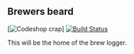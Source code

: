 ## Brewers beard
[![Codeshop crap](https://www.codeship.io/projects/c4c86380-8db5-0131-27e2-0e1bdad2b9fd/status)]
[![Build Status](https://secure.travis-ci.org/eiriksm/brewers-beard.png)](http://travis-ci.org/eiriksm/brewers-beard)

This will be the home of the brew logger.

